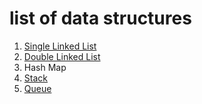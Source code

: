 # list of  data structures

1. [Single Linked List](./linked_list/)
1. [Double Linked List](./linked_list/)
1. Hash Map
1. [Stack](./stack/)
1. [Queue](./queue/)
